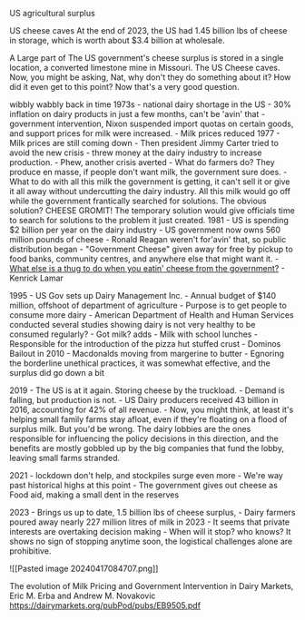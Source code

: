 US agricultural surplus

US cheese caves
At the end of 2023, the US had 1.45 billion lbs of cheese in storage, which is worth about $3.4 billion at wholesale.

A Large part of The US government's cheese surplus is stored in a single location, a converted limestone mine in Missouri. The US Cheese caves.
Now, you might be asking, Nat, why don't they do something about it? How did it even get to this point? Now that's a very good question.



wibbly wabbly back in time
1973s - national dairy shortage in the US
	- 30% inflation on dairy products in just a few months, can't be 'avin' that
	- government intervention, Nixon suspended import quotas on certain goods, and support prices for milk were increased.
	- Milk prices reduced
1977 - Milk prices are still coming down
	- Then president Jimmy Carter tried to avoid the new crisis
	- threw money at the dairy industry to increase production.
	- Phew, another crisis averted
	- What do farmers do? They produce en masse, if people don't want milk, the government sure does.
	- What to do with all this milk the government is getting, it can't sell it or give it all away without undercutting the dairy industry. All this milk would go off while the government frantically searched for solutions. The obvious solution? CHEESE GROMIT! The temporary solution would give officials time to search for solutions to the problem it just created.
1981 - US is spending $2 billion per year on the dairy industry
	- US government now owns 560 million pounds of cheese
	- Ronald Reagan weren't for'avin' that, so public distribution began
	- "Government Cheese" given away for free by pickup to food banks, community centres, and anywhere else that might want it.
	- [What else is a thug to do when you eatin' cheese from the government?](https://genius.com/1147201/Kendrick-lamar-money-trees/What-else-is-a-thug-to-do-when-you-eatin-cheese-from-the-government) - Kenrick Lamar

1995 - US Gov sets up Dairy Management Inc. 
	- Annual budget of $140 million, offshoot of department of agriculture
	- Purpose is to get people to consume more dairy
	- American Department of Health and Human Services conducted several studies showing dairy is not very healthy to be consumed regularly?
	- Got milk? adds
	- Milk with school lunches
	- Responsible for the introduction of the pizza hut stuffed crust
	- Dominos Bailout in 2010
	- Macdonalds moving from margerine to butter
	- Egnoring the borderline unethical practices, it was somewhat effective, and the surplus did go down a bit

2019 - The US is at it again. Storing cheese by the truckload. 
	- Demand is falling, but production is not.
	- US Dairy producers received 43 billion in 2016, accounting for 42% of all revenue.
	- Now, you might think, at least it's helping small family farms stay afloat, even if they're floating on a flood of surplus milk. But you'd be wrong. The dairy lobbies are the ones responsible for influencing the policy decisions in this direction, and the benefits are mostly gobbled up by the big companies that fund the lobby, leaving small farms stranded.

2021 - lockdown don't help, and stockpiles surge even more
	- We're way past historical highs at this point
	- The government gives out cheese as Food aid, making a small dent in the reserves

2023 - Brings us up to date, 1.5 billion lbs of cheese surplus,
	- Dairy farmers poured away nearly 227 million litres of milk in 2023
	- It seems that private interests are overtaking decision making
	- When will it stop? who knows? It shows no sign of stopping anytime soon, the logistical challenges alone are prohibitive.


![[Pasted image 20240417084707.png]]

The evolution of Milk Pricing and Government Intervention in Dairy Markets, Eric M. Erba and Andrew M. Novakovic https://dairymarkets.org/pubPod/pubs/EB9505.pdf